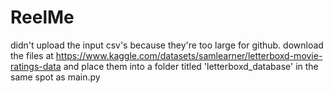 # ReelMe

didn't upload the input csv's because they're too large for github.
download the files at https://www.kaggle.com/datasets/samlearner/letterboxd-movie-ratings-data and place them into a folder titled 'letterboxd_database' in the same spot as main.py




